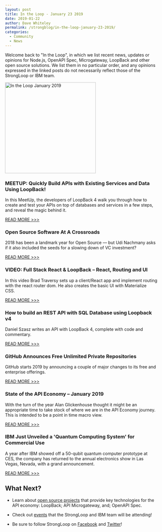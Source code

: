```yaml
---
layout: post
title: In the Loop - January 23 2019
date: 2019-01-22
author: Dave Whiteley
permalink: /strongblog/in-the-loop-january-23-2019/
categories:
  - Community
  - News
---
```


Welcome back to "In the Loop", in which we list recent news, updates or opinions for Node.js, OpenAPI Spec, Microgateway, LoopBack and other open source solutions. We list them in no particular order, and any opinions expressed in the linked posts do not necessarily reflect those of the StrongLoop or IBM team.
<!--more-->
<img src="https://strongloop.com/blog-assets/2019/01/in-the-loop-january-2019.png" alt="In the Loop January 2019" style="width: 300px"/>

### MEETUP: Quickly Build APIs with Existing Services and Data Using LoopBack!

In this MeetUp, the developers of LoopBack 4 walk you through how to create and test your APIs on top of databases and services in a few steps, and reveal the magic behind it. 

[READ MORE >>>](https://www.meetup.com/Toronto-Cloud-Integration-Meetup/events/257171001/)

### Open Source Software At A Crossroads

2018 has been a landmark year for Open Source — but Udi Nachmany asks if it also included the seeds for a slowing down of VC investment?

[READ MORE >>>](https://www.forbes.com/sites/udinachmany/2019/01/16/thoughts-about-2018-the-year-of-open-source-teenagedom/#303f0f28393b)

### VIDEO: Full Stack React & LoopBack – React, Routing and UI

In this video Brad Traversy sets up a client/React app and implement routing with the react router dom. He also creates the basic UI with Materialize CSS.

[READ MORE >>>](https://codingvideos.net/full-stack-react-loopback-2-react-routing-and-ui/)

### How to build an REST API with SQL Database using Loopback v4

Daniel Szasz writes an API with LoopBack 4, complete with code and commentary.

[READ MORE >>>](https://medium.com/@danysz/how-to-build-an-rest-api-with-sql-database-using-loopback-v4-cd9653f6431b)

### GitHub Announces Free Unlimited Private Repositories

GitHub starts 2019 by announcing a couple of major changes to its free and enterprise offerings.

[READ MORE >>>](https://news.softpedia.com/news/github-announces-free-unlimited-private-repositories-524462.shtml)

### State of the API Economy – January 2019

With the turn of the year Alan Glickenhouse thought it might be an appropriate time to take stock of where we are in the API Economy journey. This is intended to be a point in time macro view.

[READ MORE >>>](https://developer.ibm.com/apiconnect/2019/01/03/state-of-the-api-economy-january-2019/)

### IBM Just Unveiled a 'Quantum Computing System' for Commercial Use

A year after IBM showed off a 50-qubit quantum computer prototype at CES, the company has returned to the annual electronics show in Las Vegas, Nevada, with a grand announcement.

[READ MORE >>>](https://mashable.com/article/ibm-quantum-computing-system-ces-2019/)

## What Next?

* Learn about [open source projects](https://strongloop.com/projects/) that provide key technologies for the API economy: LoopBack; API Microgateway, and; OpenAPI Spec. 

* Check out [events](https://strongloop.com/events/) that the StrongLoop and IBM team will be attending!

* Be sure to follow StrongLoop on [Facebook](https://www.facebook.com/strongloop/) and [Twitter](https://twitter.com/StrongLoop)!
